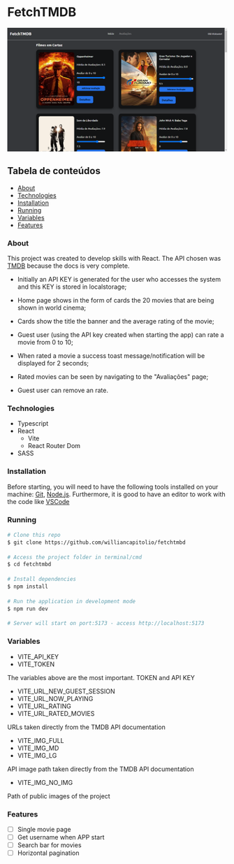 
# FetchTMDB

![App Screenshot](https://github.com/williancapitolio/fetchtmbd/blob/main/src/public/screenshot/homepage.png)

## Tabela de conteúdos
   * [About](#About)
   * [Technologies](#Technologies)
   * [Installation](#Installation)
   * [Running](#Running)
   * [Variables](#Variables)
   * [Features](#Features)

### About
This project was created to develop skills with React. The API chosen was [TMDB](https://www.themoviedb.org/) because the docs is very complete.

* Initially an API KEY is generated for the user who accesses the system and this KEY is stored in localstorage;

* Home page shows in the form of cards the 20 movies that are being shown in world cinema;

* Cards show the title the banner and the average rating of the movie;

* Guest user (using the API key created when starting the app) can rate a movie from 0 to 10;

* When rated a movie a success toast message/notification will be displayed for 2 seconds;

* Rated movies can be seen by navigating to the "Avaliações" page;

* Guest user can remove an rate.

### Technologies
* Typescript
* React
    * Vite
    * React Router Dom
* SASS

### Installation

Before starting, you will need to have the following tools installed on your machine:
[Git](https://git-scm.com), [Node.js](https://nodejs.org/en/). 
Furthermore, it is good to have an editor to work with the code like [VSCode](https://code.visualstudio.com/)

### Running

```bash
# Clone this repo
$ git clone https://github.com/williancapitolio/fetchtmbd

# Access the project folder in terminal/cmd
$ cd fetchtmbd

# Install dependencies
$ npm install

# Run the application in development mode
$ npm run dev

# Server will start on port:5173 - access http://localhost:5173
```

### Variables
* VITE_API_KEY
* VITE_TOKEN

The variables above are the most important. TOKEN and API KEY

* VITE_URL_NEW_GUEST_SESSION
* VITE_URL_NOW_PLAYING
* VITE_URL_RATING
* VITE_URL_RATED_MOVIES

URLs taken directly from the TMDB API documentation

* VITE_IMG_FULL
* VITE_IMG_MD
* VITE_IMG_LG

API image path taken directly from the TMDB API documentation

* VITE_IMG_NO_IMG

Path of public images of the project

### Features

- [ ]  Single movie page
- [ ]  Get username when APP start
- [ ]  Search bar for movies
- [ ]  Horizontal pagination
